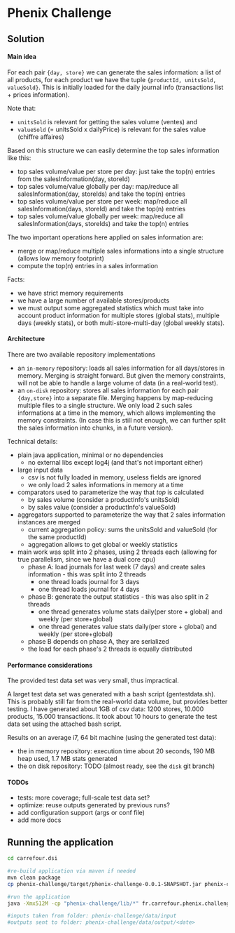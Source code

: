 # Phenix Challenge


## Solution

#### Main idea

For each pair `{day, store}` we can generate the sales information: a list of all products, for each product we have the tuple `{productId, unitsSold, valueSold}`. This is initially loaded for the daily journal info (transactions list + prices information).

Note that:
* `unitsSold` is relevant for getting the sales volume (ventes) and 
* `valueSold` (= unitsSold x dailyPrice) is relevant for the sales value (chiffre affaires)

Based on this structure we can easily determine the top sales information like this:

* top sales volume/value per store per day: just take the top(n) entries from the salesInformation(day, storeId)
* top sales volume/value globally per day: map/reduce all salesInformation(day, storeIds) and take the top(n) entries
* top sales volume/value per store per week: map/reduce all salesInformation(days, storeId) and take the top(n) entries
* top sales volume/value globally per week: map/reduce all salesInformation(days, storeIds) and take the top(n) entries

The two important operations here applied on sales information are:
* merge or map/reduce multiple sales informations into a single structure (allows low memory footprint)
* compute the top(n) entries in a sales information

Facts:
* we have strict memory requirements
* we have a large number of available stores/products
* we must output some aggregated statistics which must take into account product information for multiple stores (global stats), multiple days (weekly stats), or both multi-store-multi-day (global weekly stats).

#### Architecture

There are two available repository implementations
* an `in-memory` repository: loads all sales information for all days/stores in memory. Merging is straight forward. But given the memory constraints, will not be able to handle a large volume of data (in a real-world test). 
* an `on-disk` repository: stores all sales information for each pair `{day,store}` into a separate file. Merging happens by map-reducing multiple files to a single structure. We only load 2 such sales informations at a time in the memory, which allows implementing the memory constraints. (In case this is still not enough, we can further split the sales information into chunks, in a future version).

Technical details:
* plain java application, minimal or no dependencies
	* no external libs except log4j (and that's not important either)
* large input data
	* csv is not fully loaded in memory, useless fields are ignored
	* we only load 2 sales informations in memory at a time
* comparators used to parameterize the way that *top* is calculated
	* by sales volume (consider a productInfo's unitsSold)
	* by sales value (consider a productInfo's valueSold)
* aggregators supported to parameterize the way that 2 sales information instances are merged
	* current aggregation policy: sums the unitsSold and valueSold (for the same productId)
	* aggregation allows to get global or weekly statistics
* main work was split into 2 phases, using 2 threads each (allowing for true parallelism, since we have a dual core cpu)
	* phase A: load journals for last week (7 days) and create sales information - this was split into 2 threads
		* one thread loads journal for 3 days
		* one thread loads journal for 4 days
	* phase B: generate the output statistics - this was also split in 2 threads
		* one thread generates volume stats daily(per store + global) and weekly (per store+global)
		* one thread generates value stats daily(per store + global) and weekly (per store+global)
	* phase B depends on phase A, they are serialized
	* the load for each phase's 2 threads is equally distributed

####  Performance considerations

The provided test data set was very small, thus impractical.

A larget test data set was generated with a bash script (gentestdata.sh). This is probably still far from the real-world data volume, but provides better testing. I have generated about 1GB of csv data: 1200 stores, 10.000 products, 15.000 transactions.
It took about 10 hours to generate the test data set using the attached bash script.

Results on an average i7, 64 bit machine (using the generated test data):
* the in memory repository: execution time about 20 seconds, 190 MB heap used, 1.7 MB stats generated
* the on disk repository: TODO (almost ready, see the `disk` git branch)

#### TODOs

* tests: more coverage; full-scale test data set?
* optimize: reuse outputs generated by previous runs?
* add configuration support (args or conf file)
* add more docs

## Running the application

```bash
cd carrefour.dsi

#re-build application via maven if needed
mvn clean package
cp phenix-challenge/target/phenix-challenge-0.0.1-SNAPSHOT.jar phenix-challenge/lib/

#run the application
java -Xmx512M -cp "phenix-challenge/lib/*" fr.carrefour.phenix.challenge.Application

#inputs taken from folder: phenix-challenge/data/input
#outputs sent to folder: phenix-challenge/data/output/<date>
```
